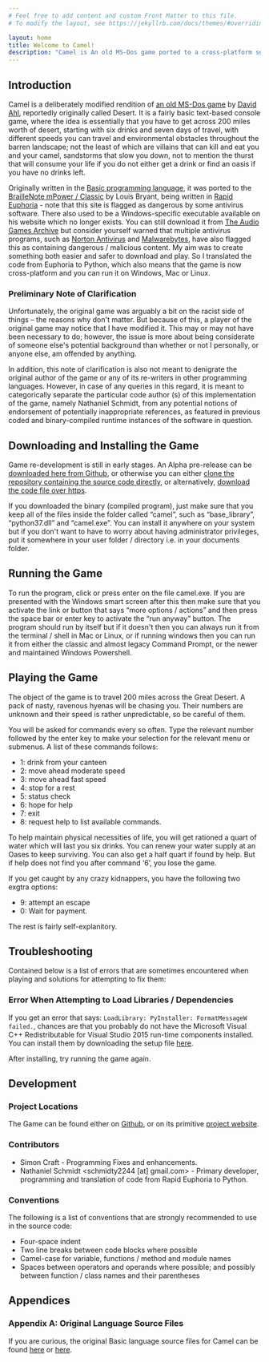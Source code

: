 ```yaml
---
# Feel free to add content and custom Front Matter to this file.
# To modify the layout, see https://jekyllrb.com/docs/themes/#overriding-theme-defaults

layout: home
title: Welcome to Camel!
description: "Camel is An old MS-Dos game ported to a cross-platform solution in Python"
---
```


## Introduction
Camel is a deliberately modified rendition of [an old MS-Dos game](https://siouxsays.wordpress.com/2016/07/04/your-camel-is-burning-across-the-desert-sands/) by [David Ahl](https://en-academic.com/dic.nsf/enwiki/4789918), reportedly originally called Desert. It is a fairly basic text-based console game, where the idea is essentially that you have to get across 200 miles worth of desert, starting with six drinks and seven days of travel, with different speeds you can travel and environmental obstacles throughout the barren landscape; not the least of which are villains that can kill and eat you and your camel, sandstorms that slow you down, not to mention the thurst that will consume your life if you do not either get a drink or find an oasis if you have no drinks left.

Originally written in the [Basic programming language](https://time.com/69316/basic/), it was ported to the [BrailleNote mPower / Classic](http://support.humanware.com/en-usa/support/other_products/braillenote) by Louis Bryant, being written in [Rapid Euphoria](https://www.rapideuphoria.com/) - note that this site is flagged as dangerous by some antivirus software. There also used to be a Windows-specific executable available on his website which no longer exists. You can still download it from [The Audio Games Archive](https://www.agarchive.net/pages/devs/braillesoft.html) but consider yourself warned that multiple antivirus programs, such as [Norton Antivirus](https://au.norton.com/) and [Malwarebytes](https://www.malwarebytes.com/), have also flagged this as containing dangerous / malicious content. My aim was to create something both easier and safer to download and play. So I translated the code from Euphoria to Python, which also means that the game is now cross-platform and you can run it on Windows, Mac or Linux.

### Preliminary Note of Clarification
Unfortunately, the original game was arguably a bit on the racist side of things &ndash; the reasons why don't matter. But because of this, a player of the original game may notice that I have modified it. This may or may not have been necessary to do; however, the issue is more about being considerate of someone else's potential background than whether or not I personally, or anyone else, am offended by anything.

In addition, this note of clarification is also not meant to denigrate the original author of the game or any of its re-writers in other programming languages. However, in case of any queries in this regard, it is meant to categorically separate the particular code author (s) of this implementation of the game, namely Nathaniel Schmidt, from any potential notions of endorsement of potentially inappropriate references, as featured in previous coded and binary-compiled runtime instances of the software in question.

## Downloading and Installing the Game
Game re-development is still in early stages. An Alpha pre-release can be [downloaded here from Github](https://github.com/njsch/camel/files/5879037/camel.zip), or otherwise you can either [clone the repository containing the source code directly](https://github.com/njsch/camel/), or alternatively, [download the code file over https](https://raw.githubusercontent.com/njsch/camel/main/camel.py).

If you downloaded the binary (compiled program), just make sure that you keep all of the files inside the folder called &ldquo;camel&rdquo;, such as &ldquo;base_library&rdquo;, &ldquo;python37.dll&rdquo; and &ldquo;camel.exe&rdquo;. You can install it anywhere on your system but if you don't want to have to worry about having administrator privileges, put it somewhere in your user folder / directory i.e. in your documents folder.

## Running the Game
To run the program, click or press enter on the file camel.exe. If you are presented with the Windows smart screen after this then make sure that you activate the link or button that says &ldquo;more options / actions&rdquo; and then press the space bar or enter key to activate the &ldquo;run anyway&rdquo; button. The program should run by itself but if it doesn't then you can always run it from the terminal / shell in Mac or Linux, or if running windows then you can run it from either the classic and almost legacy Command Prompt, or the newer and maintained Windows Powershell.

## Playing the Game
The object of the game is to travel 200 miles across the Great Desert. A pack of nasty, ravenous hyenas will be chasing you. Their numbers are unknown and their speed is rather unpredictable, so be careful of them. 

You will be asked for commands every so often. Type the relevant number followed by the enter key to make your selection for the relevant menu or submenus. A list of these commands follows:
* 1: drink from your canteen
* 2: move ahead moderate speed
* 3: move ahead fast speed
* 4: stop for a rest
* 5: status check
* 6: hope for help
* 7: exit
* 8: request help to list available commands.

To help maintain physical necessities of life, you will get rationed a quart of water which will last you six drinks. You can renew your water supply at an Oases to keep surviving.  You can also get a half quart if found by help.  But if help does not find you after command &lsquo;6&rsquo;, you lose the game.

If you get caught by any crazy kidnappers, you have the following two exgtra options:
* 9: attempt an escape
* 0: Wait for payment.

The rest is fairly self-explanitory.

## Troubleshooting
Contained below is a list of errors that are sometimes encountered when playing and solutions for attempting to fix them:

### Error When Attempting to Load Libraries / Dependencies
If you get an error that says: ```LoadLibrary: PyInstaller: FormatMessageW failed.```, chances are that you probably do not have the Microsoft Visual C++ Redistributable for Visual Studio 2015 run-time
components installed. You can install them by downloading the setup file [here](https://www.microsoft.com/en-us/download/confirmation.aspx?id=48145).

After installing, try running the game again.

## Development
### Project Locations
The Game can be found either on [Github](https://github.com/njsch/camel/), or on its primitive [project website](https://njschmidt.id.au/camel/).

### Contributors
- Simon Craft - Programming Fixes and enhancements.
- Nathaniel Schmidt <schmidty2244 [at] gmail.com> - Primary developer, programming and translation of code from Rapid Euphoria to Python.

### Conventions
The following is a list of conventions that are strongly recommended to use in the source code:

* Four-space indent
* Two line breaks between code blocks where possible
* Camel-case for variable, functions / method and module names
* Spaces between operators and operands where possible; and possibly between function / class names and their parentheses

## Appendices
### Appendix A: Original Language Source Files
If you are curious, the original Basic language source files for Camel can be found [here](http://www.sparforte.com/sparforte15/examples/camel.html) or [here](https://raw.githubusercontent.com/lwiest/BASICCompiler/master/samples/CAMEL.BAS).
